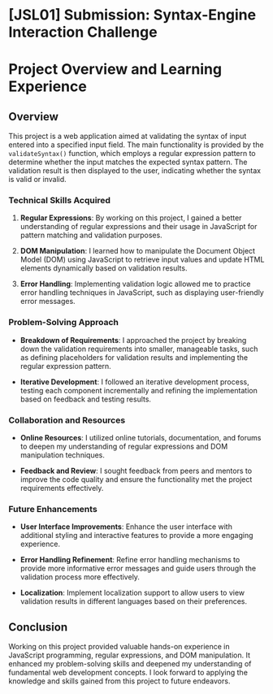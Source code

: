 # [JSL01] Submission: Syntax-Engine Interaction Challenge

# Project Overview and Learning Experience

## Overview

This project is a web application aimed at validating the syntax of input entered into a specified input field. The main functionality is provided by the `validateSyntax()` function, which employs a regular expression pattern to determine whether the input matches the expected syntax pattern. The validation result is then displayed to the user, indicating whether the syntax is valid or invalid.


### Technical Skills Acquired

1. **Regular Expressions**: By working on this project, I gained a better understanding of regular expressions and their usage in JavaScript for pattern matching and validation purposes.

2. **DOM Manipulation**: I learned how to manipulate the Document Object Model (DOM) using JavaScript to retrieve input values and update HTML elements dynamically based on validation results.

3. **Error Handling**: Implementing validation logic allowed me to practice error handling techniques in JavaScript, such as displaying user-friendly error messages.

### Problem-Solving Approach

- **Breakdown of Requirements**: I approached the project by breaking down the validation requirements into smaller, manageable tasks, such as defining placeholders for validation results and implementing the regular expression pattern.

- **Iterative Development**: I followed an iterative development process, testing each component incrementally and refining the implementation based on feedback and testing results.

### Collaboration and Resources

- **Online Resources**: I utilized online tutorials, documentation, and forums to deepen my understanding of regular expressions and DOM manipulation techniques.

- **Feedback and Review**: I sought feedback from peers and mentors to improve the code quality and ensure the functionality met the project requirements effectively.

### Future Enhancements

- **User Interface Improvements**: Enhance the user interface with additional styling and interactive features to provide a more engaging experience.

- **Error Handling Refinement**: Refine error handling mechanisms to provide more informative error messages and guide users through the validation process more effectively.

- **Localization**: Implement localization support to allow users to view validation results in different languages based on their preferences.

## Conclusion

Working on this project provided valuable hands-on experience in JavaScript programming, regular expressions, and DOM manipulation. It enhanced my problem-solving skills and deepened my understanding of fundamental web development concepts. I look forward to applying the knowledge and skills gained from this project to future endeavors.

